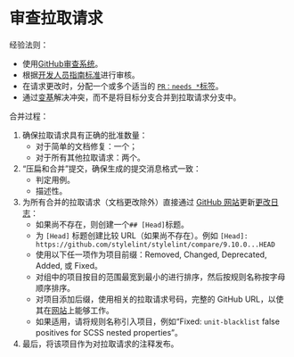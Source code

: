 # 审查拉取请求

经验法则：

-   使用[GitHub审查系统](https://help.github.com/articles/about-pull-request-reviews/)。
-   根据[开发人员指南标准](rules.md)进行审核。
-   在请求更改时，分配一个或多个适当的 [`PR：needs *`标签](https://github.com/stylelint/stylelint/labels)。
-   通过[变基](https://www.atlassian.com/git/tutorials/rewriting-history/git-rebase)解决冲突，而不是将目标分支合并到拉取请求分支中。

合并过程：

1.  确保拉取请求具有正确的批准数量：
    -   对于简单的文档修复：一个；
    -   对于所有其他拉取请求：两个。
2.  “压扁和合并”提交，确保生成的提交消息格式一致：
    -   判定用例。
    -   描述性。
3.  为所有合并的拉取请求（文档更改除外）直接通过 [GitHub 网站](https://github.com/stylelint/stylelint/edit/master/CHANGELOG.md)更新[更改日志](https://github.com/stylelint/stylelint/blob/master/CHANGELOG.md)：
    -   如果尚不存在，则创建一个`## [Head]`标题。
    -   为 `[Head]` 标题创建比较 URL（如果尚不存在）。例如 `[Head]: https://github.com/stylelint/stylelint/compare/9.10.0...HEAD`
    -   使用以下任一项作为项目前缀：Removed, Changed, Deprecated, Added, 或 Fixed。
    -   对组中的项目按目的范围最宽到最小的进行排序，然后按规则名称按字母顺序排序。
    -   对项目添加后缀，使用相关的拉取请求号码，完整的 GitHub URL，以使其在[网站](https://stylelint.io/CHANGELOG/)上能够工作。
    -   如果适用，请将规则名称引入项目，例如“Fixed: `unit-blacklist` false positives for SCSS nested properties”。
4.  最后，将该项目作为对拉取请求的注释发布。
